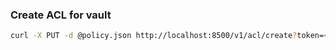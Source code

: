 ### Create ACL for vault

```bash
curl -X PUT -d @policy.json http://localhost:8500/v1/acl/create?token=<management-token>
```
